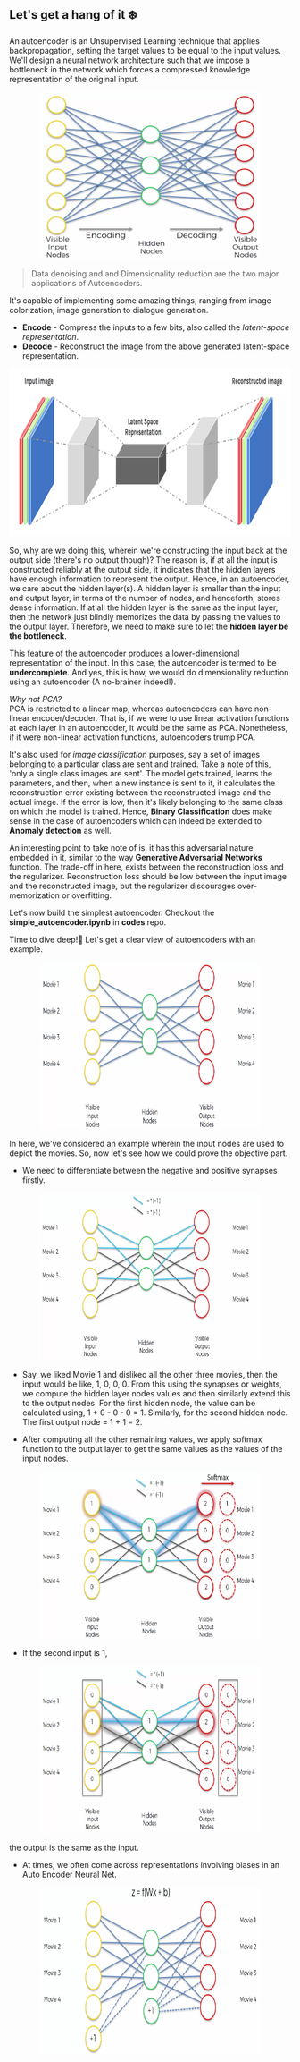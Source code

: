## Let's get a hang of it ❄️ 

An autoencoder is an Unsupervised Learning technique that applies backpropagation, setting the target values to be equal to the input values. We'll design a neural network architecture such that we impose a bottleneck in the network which forces a compressed knowledge representation of the original input.

<p align="center"><img src="./images/1_auto_encoders.png" width="400" height="300"/></p>

> Data denoising and and Dimensionality reduction are the two major applications of Autoencoders.

It's capable of implementing some amazing things, ranging from image colorization, image generation to dialogue generation. 

* **Encode** - Compress the inputs to a few bits, also called the *latent-space representation*.<br>
* **Decode** - Reconstruct the image from the above generated latent-space representation. 

<p align="center"><img src="./images/auto-arch.png" width="600" height="300"/></p>

So, why are we doing this, wherein we're constructing the input back at the output side (there's no output though)?
The reason is, if at all the input is constructed reliably at the output side, it indicates that the hidden layers have enough information to represent the output. Hence, in an autoencoder, we care about the hidden layer(s). A hidden layer is smaller than the input and output layer, in terms of the number of nodes, and henceforth, stores dense information. If at all the hidden layer is the same as the input layer, then the network just blindly memorizes the data by passing the values to the output layer. Therefore, we need to make sure to let the **hidden layer be the bottleneck**. 

This feature of the autoencoder produces a lower-dimensional representation of the input. In this case, the autoencoder is termed to be **undercomplete**. And yes, this is how, we would do dimensionality reduction using an autoencoder (A no-brainer indeed!). 

*Why not PCA?* <br>
PCA is restricted to a linear map, whereas autoencoders can have non-linear encoder/decoder. That is, if we were to use linear activation functions at each layer in an autoencoder, it would be the same as PCA. Nonetheless, if it were non-linear activation functions, autoencoders trump PCA.

It's also used for *image classification* purposes, say a set of images belonging to a particular class are sent and trained. Take a note of this, 'only a single class images are sent'. The model gets trained, learns the parameters, and then, when a new instance is sent to it, it calculates the reconstruction error existing between the reconstructed image and the actual image. If the error is low, then it's likely belonging to the same class on which the model is trained. Hence, **Binary Classification** does make sense in the case of autoencoders which can indeed be extended to **Anomaly detection** as well. 

An interesting point to take note of is, it has this adversarial nature embedded in it, similar to the way **Generative Adversarial Networks** function. The trade-off in here, exists between the reconstruction loss and the regularizer. Reconstruction loss should be low between the input image and the reconstructed image, but the regularizer discourages over-memorization or overfitting. 

Let's now build the simplest autoencoder. Checkout the **simple_autoencoder.ipynb** in **codes** repo.

Time to dive deep!💨 Let's get a clear view of autoencoders with an example.

<p align="center"><img src="./images/2_auto_encoders.png" width="400" height="300"/></p>

In here, we've considered an example wherein the input nodes are used to depict the movies. So, now let's see how we could prove the objective part.

* We need to differentiate between the negative and positive synapses firstly.

<p align="center"><img src="./images/3_auto_encoders.png" width="400" height="300"/></p>

* Say, we liked Movie 1 and disliked all the other three movies, then the input would be like, 1, 0, 0, 0. From this using the synapses or weights, we compute the hidden layer nodes values and then similarly extend this to the output nodes. For the first hidden node, the value can be calculated using, 1 + 0 - 0 - 0 = 1. Similarly, for the second hidden node. The first output node = 1 + 1 = 2. 

* After computing all the other remaining values, we apply softmax function to the output layer to get the same values as the values of the input nodes.

<p align="center"><img src="./images/4_auto_encoders.png" width="400" height="300"/></p>

* If the second input is 1,

<p align="center"><img src="./images/5_auto_encoders.png" width="400" height="300"/></p>

the output is the same as the input.

* At times, we often come across representations involving biases in an Auto Encoder Neural Net.

<p align="center"><img src="./images/6_auto_encoders.png" width="400" height="300"/></p>




